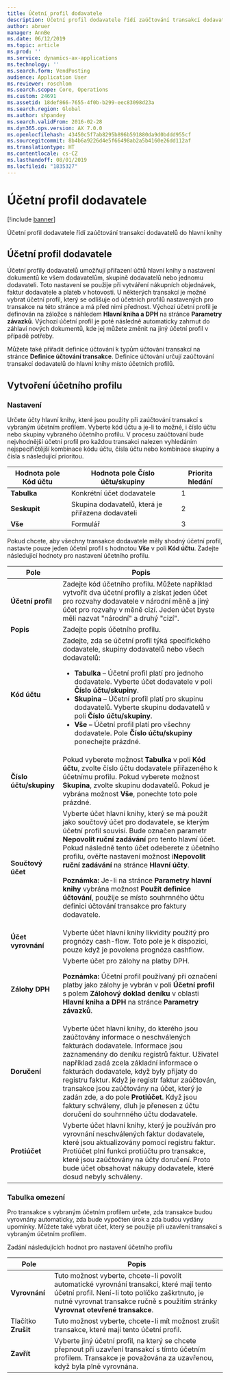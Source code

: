 ```yaml
---
title: Účetní profil dodavatele
description: Účetní profil dodavatele řídí zaúčtování transakcí dodavatelů do hlavní knihy
author: abruer
manager: AnnBe
ms.date: 06/12/2019
ms.topic: article
ms.prod: ''
ms.service: dynamics-ax-applications
ms.technology: ''
ms.search.form: VendPosting
audience: Application User
ms.reviewer: roschlom
ms.search.scope: Core, Operations
ms.custom: 24691
ms.assetid: 18def866-7655-4f0b-b299-eec83098d23a
ms.search.region: Global
ms.author: shpandey
ms.search.validFrom: 2016-02-28
ms.dyn365.ops.version: AX 7.0.0
ms.openlocfilehash: 43450c5f7ab8295b896b591880da9d0bddd955cf
ms.sourcegitcommit: 8b4b6a9226d4e5f66498ab2a5b4160e26dd112af
ms.translationtype: HT
ms.contentlocale: cs-CZ
ms.lasthandoff: 08/01/2019
ms.locfileid: "1835327"
---
```

# <a name="vendor-posting-profiles"></a>Účetní profil dodavatele

[!include [banner](../includes/banner.md)]

Účetní profil dodavatele řídí zaúčtování transakcí dodavatelů do hlavní knihy

<a name="vendor-posting-profiles"></a>Účetní profil dodavatele
-----------------------

Účetní profily dodavatelů umožňují přiřazení účtů hlavní knihy a nastavení dokumentů ke všem dodavatelům, skupině dodavatelů nebo jednomu dodavateli. Toto nastavení se použije při vytváření nákupních objednávek, faktur dodavatele a plateb v hotovosti. U některých transakcí je možné vybrat účetní profil, který se odlišuje od účetních profilů nastavených pro transakce na této stránce a má před nimi přednost. Výchozí účetní profil je definován na záložce s náhledem **Hlavní kniha a DPH** na stránce **Parametry závazků**. Výchozí účetní profil je poté následně automaticky zahrnut do záhlaví nových dokumentů, kde jej můžete změnit na jiný účetní profil v případě potřeby.

Můžete také přiřadit definice účtování k typům účtování transakcí na stránce **Definice účtování transakce**. Definice účtování určují zaúčtování transakcí dodavatelů do hlavní knihy místo účetních profilů.

## <a name="creating-a-posting-profile"></a>Vytvoření účetního profilu
### <a name="setup"></a>**Nastavení**

Určete účty hlavní knihy, které jsou použity při zaúčtování transakcí s vybraným účetním profilem. Vyberte kód účtu a je-li to možné, i číslo účtu nebo skupiny vybraného účetního profilu. V procesu zaúčtování bude nejvhodnější účetní profil pro každou transakci nalezen vyhledáním nejspecifičtější kombinace kódu účtu, čísla účtu nebo kombinace skupiny a čísla s následující prioritou.

| Hodnota pole **Kód účtu** | Hodnota pole **Číslo účtu/skupiny**        | Priorita hledání |
|------------------------------|---------------------------------------------|-----------------|
| **Tabulka**                    | Konkrétní účet dodavatele                     | 1               |
| **Seskupit**                    | Skupina dodavatelů, která je přiřazena dodavateli | 2               |
| **Vše**                      | Formulář                                       | 3               |

Pokud chcete, aby všechny transakce dodavatele měly shodný účetní profil, nastavte pouze jeden účetní profil s hodnotou **Vše** v poli **Kód účtu**. Zadejte následující hodnoty pro nastavení účetního profilu.

<table>
<thead>
<tr class="header">
<th>Pole</th>
<th>Popis</th>
</tr>
</thead>
<tbody>
<tr class="odd">
<td><strong>Účetní profil</strong></td>
<td>Zadejte kód účetního profilu. Můžete například vytvořit dva účetní profily a získat jeden účet pro rozvahy dodavatele v národní měně a jiný účet pro rozvahy v měně cizí. Jeden účet byste měli nazvat "národní" a druhý "cizí".</td>
</tr>
<tr class="even">
<td><strong>Popis</strong></td>
<td>Zadejte popis účetního profilu.</td>
</tr>
<tr class="odd">
<td><strong>Kód účtu</strong></td>
<td>Zadejte, zda se účetní profil týká specifického dodavatele, skupiny dodavatelů nebo všech dodavatelů:
<ul>
<li><strong>Tabulka</strong> – Účetní profil platí pro jednoho dodavatele. Vyberte účet dodavatele v poli <strong>Číslo účtu/skupiny</strong>.</li>
<li><strong>Skupina</strong> – Účetní profil platí pro skupinu dodavatelů. Vyberte skupinu dodavatelů v poli <strong>Číslo účtu/skupiny</strong>.</li>
<li><strong>Vše</strong> – Účetní profil platí pro všechny dodavatele. Pole <strong>Číslo účtu/skupiny</strong> ponechejte prázdné.</li>
</ul></td>
</tr>
<tr class="even">
<td><strong>Číslo účtu/skupiny</strong></td>
<td>Pokud vyberete možnost <strong>Tabulka</strong> v poli <strong>Kód účtu</strong>, zvolte číslo účtu dodavatele přiřazeného k účetnímu profilu. Pokud vyberete možnost <strong>Skupina</strong>, zvolte skupinu dodavatelů. Pokud je vybrána možnost <strong>Vše</strong>, ponechte toto pole prázdné.</td>
</tr>
<tr class="odd">
<td><strong>Součtový účet</strong></td>
<td>Vyberte účet hlavní knihy, který se má použít jako součtový účet pro dodavatele, se kterým účetní profil souvisí. Bude označen parametr <strong>Nepovolit ruční zadávání</strong> pro tento hlavní účet. Pokud následně tento účet odeberete z účetního profilu, ověřte nastavení možnost i<strong>Nepovolit ruční zadávání</strong> na stránce <strong>Hlavní účty</strong>. 
<p><strong>Poznámka:</strong> Je-li na stránce <strong>Parametry hlavní knihy</strong> vybrána možnost <strong>Použít definice účtování</strong>, použije se místo souhrnného účtu definici účtování transakce pro faktury dodavatele.</p>
</td>
</tr>
<tr class="even">
<td><strong>Účet vyrovnání</strong></td>
<td>Vyberte účet hlavní knihy likvidity použitý pro prognózy cash-flow. Toto pole je k dispozici, pouze když je povolena prognóza cashflow.</td>
</tr>
<tr class="odd">
<td><strong>Zálohy DPH</strong></td>
<td>Vyberte účet pro zálohy na platby DPH.
<p><strong>Poznámka:</strong> Účetní profil používaný při označení platby jako zálohy je vybrán v poli <strong>Účetní profil</strong> s polem <strong>Zálohový doklad deníku</strong> v oblasti <strong>Hlavní kniha a DPH</strong> na stránce <strong>Parametry závazků</strong>.</p>
</td>
</tr>
<tr class="even">
<td><strong>Doručení</strong></td>
<td>Vyberte účet hlavní knihy, do kterého jsou zaúčtovány informace o neschválených fakturách dodavatele. Informace jsou zaznamenány do deníku registrů faktur. Uživatel například zadá zcela základní informace o fakturách dodavatele, když byly přijaty do registru faktur. Když je registr faktur zaúčtován, transakce jsou zaúčtovány na účet, který je zadán zde, a do pole <strong>Protiúčet</strong>. Když jsou faktury schváleny, dluh je přenesen z účtu doručení do souhrnného účtu dodavatele.</td>
</tr>
<tr class="odd">
<td><strong>Protiúčet</strong></td>
<td>Vyberte účet hlavní knihy, který je používán pro vyrovnání neschválených faktur dodavatele, které jsou aktualizovány pomocí registru faktur. Protiúčet plní funkci protiúčtu pro transakce, které jsou zaúčtovány na účty doručení. Proto bude účet obsahovat nákupy dodavatele, které dosud nebyly schváleny.</td>
</tr>
</tbody>
</table>


### <a name="table-restrictions"></a>**Tabulka omezení**

Pro transakce s vybraným účetním profilem určete, zda transakce budou vyrovnány automaticky, zda bude vypočten úrok a zda budou vydány upomínky. Můžete také vybrat účet, který se použije při uzavření transakcí s vybraným účetním profilem.

Zadání následujících hodnot pro nastavení účetního profilu

| Pole          | Popis                                                                                                                                                                                                    |
|----------------|----------------------------------------------------------------------------------------------------------------------------------------------------------------------------------------------------------------|
| **Vyrovnání** | Tuto možnost vyberte, chcete-li povolit automatické vyrovnání transakcí, které mají tento účetní profil. Není-li toto políčko zaškrtnuto, je nutné vyrovnat transakce ručně s použitím stránky **Vyrovnat otevřené transakce**. |
| Tlačítko **Zrušit**     | Tuto možnost vyberte, chcete-li mít možnost zrušit transakce, které mají tento účetní profil.                                                                                                               |
| **Zavřít**      | Vyberte jiný účetní profil, na který se chcete přepnout při uzavření transakcí s tímto účetním profilem. Transakce je považována za uzavřenou, když byla plně vyrovnána.                                       |
